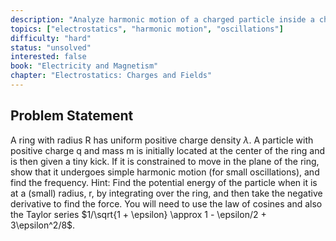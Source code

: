 ```yaml
---
description: "Analyze harmonic motion of a charged particle inside a charged ring"
topics: ["electrostatics", "harmonic motion", "oscillations"]
difficulty: "hard"
status: "unsolved"
interested: false
book: "Electricity and Magnetism"
chapter: "Electrostatics: Charges and Fields"
---
```


## Problem Statement
A ring with radius R has uniform positive charge density $\lambda$. A particle with positive charge q and mass m is initially located at the center of the ring and is then given a tiny kick. If it is constrained to move in the plane of the ring, show that it undergoes simple harmonic motion (for small oscillations), and find the frequency. Hint: Find the potential energy of the particle when it is at a (small) radius, r, by integrating over the ring, and then take the negative derivative to find the force. You will need to use the law of cosines and also the Taylor series $1/\sqrt{1 + \epsilon} \approx 1 - \epsilon/2 + 3\epsilon^2/8$.
